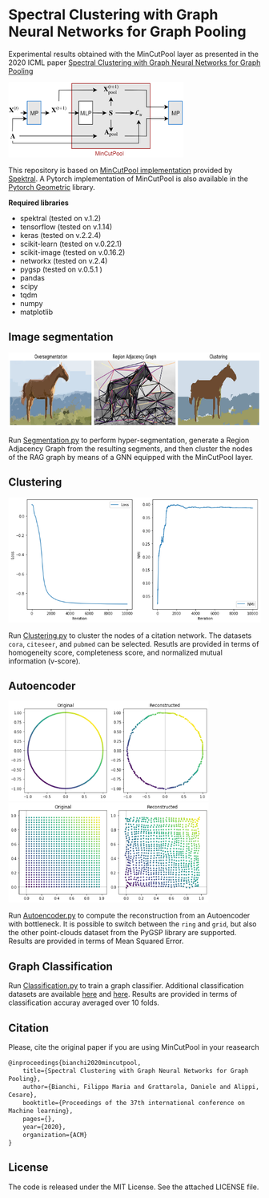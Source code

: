 # Spectral Clustering with Graph Neural Networks for Graph Pooling
Experimental results obtained with the MinCutPool layer as presented in the 2020 ICML paper [Spectral Clustering with Graph Neural Networks for Graph Pooling](https://arxiv.org/abs/1907.00481)

<img src="./figs/mincutpool.png" width="350" height="150">

This repository is based on [MinCutPool implementation](https://graphneural.network/layers/pooling/#mincutpool) provided by [Spektral](https://graphneural.network/). A Pytorch implementation of MinCutPool is also available in the [Pytorch Geometric](https://pytorch-geometric.readthedocs.io/en/latest/modules/nn.html#torch_geometric.nn.dense.mincut_pool.dense_mincut_pool) library.

**Required libraries**

- spektral (tested on v.1.2)
- tensorflow (tested on v.1.14)
- keras (tested on v.2.2.4)
- scikit-learn (tested on v.0.22.1)
- scikit-image (tested on v.0.16.2)
- networkx (tested on v.2.4)
- pygsp (tested on v.0.5.1 )
- pandas 
- scipy 
- tqdm
- numpy
- matplotlib 

## Image segmentation

<img src="./figs/overseg_and_rag.png" width="700" height="150">

Run [Segmentation.py](https://github.com/FilippoMB/Spectral-Clustering-with-Graph-Neural-Networks-for-Graph-Pooling/blob/master/Segmentation.py) to perform hyper-segmentation, generate a Region Adjacency Graph from the resulting segments, and then cluster the nodes of the RAG graph by means of a GNN equipped with the MinCutPool layer.

## Clustering

<img src="./figs/clustering_stats.png" width="600" height="250">

Run [Clustering.py](https://github.com/FilippoMB/Spectral-Clustering-with-Graph-Neural-Networks-for-Graph-Pooling/blob/master/Clustering.py) to cluster the nodes of a citation network. The datasets ````cora````, ````citeseer````, and ````pubmed```` can be selected.
Resutls are provided in terms of homogeneity score, completeness score, and normalized mutual information (v-score).

## Autoencoder

<img src="./figs/ae_ring.png" width="400" height="200">
<img src="./figs/ae_grid.png" width="400" height="200">

Run [Autoencoder.py](https://github.com/FilippoMB/Spectral-Clustering-with-Graph-Neural-Networks-for-Graph-Pooling/blob/master/Autoencoder.py) to compute the reconstruction from an Autoencoder with bottleneck. It is possible to switch between the ````ring```` and ````grid````, but also the other point-clouds dataset from the PyGSP library are supported. Results are provided in terms of Mean Squared Error.

## Graph Classification

Run [Classification.py](https://github.com/FilippoMB/Spectral-Clustering-with-Graph-Neural-Networks-for-Graph-Pooling/blob/master/Classification.py) to train a graph classifier. Additional classification datasets are available [here](https://chrsmrrs.github.io/datasets/) and [here](https://github.com/FilippoMB/Benchmark_dataset_for_graph_classification).
Results are provided in terms of classification accuray averaged over 10 folds.

## Citation

Please, cite the original paper if you are using MinCutPool in your reasearch

	@inproceedings{bianchi2020mincutpool,
        title={Spectral Clustering with Graph Neural Networks for Graph Pooling},
        author={Bianchi, Filippo Maria and Grattarola, Daniele and Alippi, Cesare},
        booktitle={Proceedings of the 37th international conference on Machine learning},
        pages={},
        year={2020},
        organization={ACM}
    }
    

## License
The code is released under the MIT License. See the attached LICENSE file.

